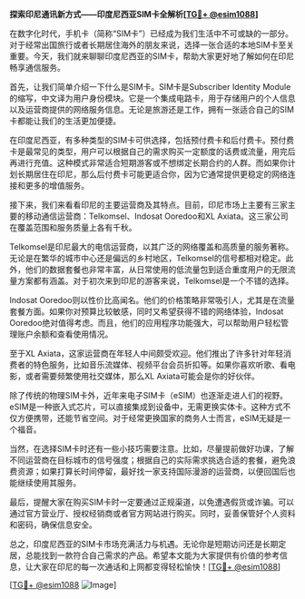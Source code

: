 **探索印尼通讯新方式——印度尼西亚SIM卡全解析[[TG💪+ @esim1088](https://t.me/s/esim1088)]**

在数字化时代，手机卡（简称“SIM卡”）已经成为我们生活中不可或缺的一部分。对于经常出国旅行或者长期居住海外的朋友来说，选择一张合适的本地SIM卡至关重要。今天，我们就来聊聊印度尼西亚的SIM卡，帮助大家更好地了解如何在印尼畅享通信服务。

首先，让我们简单介绍一下什么是SIM卡。SIM卡是Subscriber Identity Module的缩写，中文译为用户身份模块。它是一个集成电路卡，用于存储用户的个人信息以及运营商提供的网络服务信息。无论是旅游还是工作，拥有一张适合自己的SIM卡都能让我们的生活更加便捷。

在印度尼西亚，有多种类型的SIM卡可供选择，包括预付费卡和后付费卡。预付费卡是最常见的类型，用户可以根据自己的需求购买一定额度的话费或流量，用完后再进行充值。这种模式非常适合短期游客或不想绑定长期合约的人群。而如果你计划长期居住在印尼，那么后付费卡可能更适合你，因为它通常提供更稳定的网络连接和更多的增值服务。

接下来，我们来看看印尼的主要运营商及其特点。目前，印尼市场上主要有三家主要的移动通信运营商：Telkomsel、Indosat Ooredoo和XL Axiata。这三家公司在覆盖范围和服务质量上各有千秋。

Telkomsel是印尼最大的电信运营商，以其广泛的网络覆盖和高质量的服务著称。无论是在繁华的城市中心还是偏远的乡村地区，Telkomsel的信号都相对稳定。此外，他们的数据套餐也非常丰富，从日常使用的低流量包到适合重度用户的无限流量方案都有涵盖。对于初次来到印尼的游客来说，Telkomsel是一个不错的选择。

Indosat Ooredoo则以性价比高闻名。他们的价格策略非常吸引人，尤其是在流量套餐方面。如果你对预算比较敏感，同时又希望获得不错的网络体验，Indosat Ooredoo绝对值得考虑。而且，他们的应用程序功能强大，可以帮助用户轻松管理账户余额和查看使用情况。

至于XL Axiata，这家运营商在年轻人中间颇受欢迎。他们推出了许多针对年轻消费者的特色服务，比如音乐流媒体、视频平台会员折扣等。如果你喜欢听歌、看电影，或者需要频繁使用社交媒体，那么XL Axiata可能会是你的好伙伴。

除了传统的物理SIM卡外，近年来电子SIM卡（eSIM）也逐渐走进人们的视野。eSIM是一种嵌入式芯片，可以直接集成到设备中，无需更换实体卡。这种方式不仅方便携带，还能节省空间。对于经常更换国家的商务人士而言，eSIM无疑是一个福音。

当然，在选择SIM卡时还有一些小技巧需要注意。比如，尽量提前做好功课，了解不同运营商在目标城市的信号强度；根据自己的实际需求挑选合适的套餐，避免浪费资源；如果打算长时间停留，最好找一家支持国际漫游的运营商，以便回国后也能继续使用其服务。

最后，提醒大家在购买SIM卡时一定要通过正规渠道，以免遭遇假货或诈骗。可以通过官方营业厅、授权经销商或者官方网站进行购买。同时，妥善保管好个人资料和密码，确保信息安全。

总之，印度尼西亚的SIM卡市场充满活力与机遇。无论你是短期访问还是长期定居，总能找到一款符合自己需求的产品。希望本文能为大家提供有价值的参考信息，让大家在印尼的每一次通话和上网都变得轻松愉快！[[TG💪+ @esim1088](https://t.me/s/esim1088)]

[[TG💪+ @esim1088](https://t.me/s/esim1088) ![Image](https://i.postimg.cc/4NQfJmqS/Snipaste-2025-05-13-00-14-12.png)]